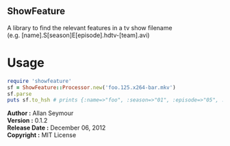 ## ShowFeature ##

A library to find the relevant features in a tv show filename   
(e.g. [name].S[season]E[episode].hdtv-[team].avi)

# Usage

```ruby
require 'showfeature'
sf = ShowFeature::Processor.new('foo.125.x264-bar.mkv')
sf.parse
puts sf.to_hsh # prints {:name=>"foo", :season=>"01", :episode=>"05", :team=>"bar"}
```

**Author :** Allan Seymour  
**Version :** 0.1.2         
**Release Date :** December 06, 2012             
**Copyright :** MIT License        


